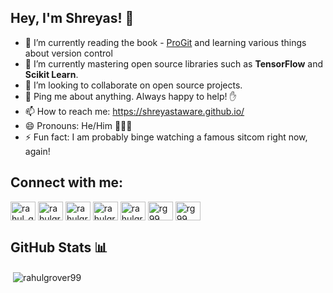 <!--
### Hi there 


**shreyastaware/shreyastaware** is a ✨ _special_ ✨ repository because its `README.md` (this file) appears on your GitHub profile.

Here are some ideas to get you started:

- 🔭 I’m currently working on ...
- 🌱 I’m currently learning ...
- 👯 I’m looking to collaborate on ...
- 🤔 I’m looking for help with ...
- 💬 Ask me about ...
- 📫 How to reach me: ...
- 😄 Pronouns: ...
- ⚡ Fun fact: ...

 <img src="https://shreyastaware.github.io/images/hey.gif" width="32px">

-->

## Hey, I'm Shreyas! 👋

* 🔭  I’m currently reading the book - [ProGit](https://git-scm.com/book/en/v2) and learning various things about version control
* 🌱  I’m currently mastering open source libraries such as **TensorFlow** and **Scikit Learn**.
* 👯  I’m looking to collaborate on open source projects.
* 💬  Ping me about anything. Always happy to help! ✋
* 📫  How to reach me: https://shreyastaware.github.io/
* 😄  Pronouns: He/Him 🙍🏻‍♂️
* ⚡  Fun fact: I am probably binge watching a famous sitcom right now, again!

## Connect with me: 
<p align="left">
<a href="https://twitter.com/shreyastaware" target="blank"><img align="center" src="https://cdn.jsdelivr.net/npm/simple-icons@v3/icons/twitter.svg" alt="rahul_grover99" height="30" width="40" /></a>
<a href="https://linkedin.com/in/shreyastaware" target="blank"><img align="center" src="https://cdn.jsdelivr.net/npm/simple-icons@v3/icons/linkedin.svg" alt="rahulgrover99" height="30" width="40" /></a>
<a href="https://fb.com/shreyasstaware" target="blank"><img align="center" src="https://cdn.jsdelivr.net/npm/simple-icons@v3/icons/facebook.svg" alt="rahulgrover1999" height="30" width="40" /></a>
<a href="https://www.codechef.com/users/shreyastaware" target="blank"><img align="center" src="https://cdn.jsdelivr.net/npm/simple-icons@3.1.0/icons/codechef.svg" alt="rahulgrover99" height="30" width="40" /></a>
<a href="https://www.hackerrank.com/shreyastaware" target="blank"><img align="center" src="https://cdn.jsdelivr.net/npm/simple-icons@v3/icons/hackerrank.svg" alt="rahulgrover99" height="30" width="40" /></a>
<a href="https://codeforces.com/profile/shreyastaware" target="blank"><img align="center" src="https://cdn.jsdelivr.net/npm/simple-icons@3.0.1/icons/codeforces.svg" alt="rg99" height="30" width="40" /></a>
<a href="https://www.topcoder.com/members/shreyastaware" target="blank"><img align="center" src="https://cdn.jsdelivr.net/npm/simple-icons@3.0.1/icons/topcoder.svg" alt="rg99" height="30" width="40" /></a>
</p>

## GitHub Stats 📊
<p>&nbsp;<img align="center" src="https://github-readme-stats.vercel.app/api?username=shreyastaware&show_icons=true&locale=en" alt="rahulgrover99" /></p>

